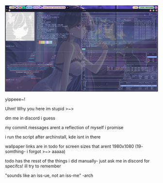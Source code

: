 ![Project Logo](screenshot!.png)

yippeee~! 

Uhm! Why you here im stupid >~>

dm me in discord i guess

my commit messages arent a reflection of myself i promise

i run the script after archinstall, kde isnt in there

wallpaper links are in todo for screen sizes that arent 1980x1080 (19- somthing- i forgot >~> aaaaa)

todo has the resst of the things i did manually- just ask me in discord for specifcs! ill try to remember

"sounds like an iss-ue, not an iss-me"
-arch
